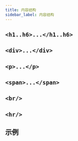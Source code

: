 ```yaml
---
title: 内容结构
sidebar_label: 内容结构
---
```


## `<h1..h6>...</h1..h6>`

## `<div>...</div>`

## `<p>...</p>`

## `<span>...</span>`

## `<br/>`

## `<hr/>`

## 示例
